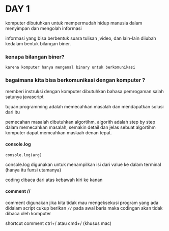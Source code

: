 # DAY 1


komputer dibutuhkan untuk mempermudah hidup manusia dalam menyimpan dan mengolah informasi 

informasi yang bisa berbentuk suara tulisan ,video, dan lain-lain diiubah kedalam bentuk bilangan biner.

### kenapa bilangan biner?
    karena komputer hanya mengenal binary untuk berkomunikasi 

### bagaimana kita bisa berkomunikasi dengan komputer ?
memberi instruksi dengan komputer dibutuhkan bahasa pemrogaman salah satunya javascript

tujuan programming adalah memecahkan masalah dan mendapatkan solusi dari itu

pemecahan masalah dibutuhkan algortihm, algorith adalah step by step dalam memecahkan masalah, semakin detail dan jelas sebuat algortihm komputer dapat memcahkan maslaah denan tepat.

#### console.log

`console.log(arg)`

console.log digunakan untuk menampilkan isi dari value ke dalam terminal (hanya itu funsi utamanya)

coding dibaca dari atas kebawah kiri ke kanan 

#### comment //

comment digunakan jika kita tidak mau mengeksekusi program yang ada didalam script
cukup berikan `//` pada awal baris maka codingan akan tidak dibaca oleh komputer

shortcut comment ctrl+/ atau cmd+/ (khusus mac)





